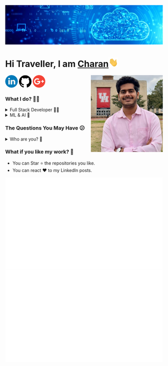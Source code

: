 <img src="Assets/2024-08-21-10-21-35.png" />

<h1>Hi Traveller, I am <a href="https://charangajjala.github.io/">Charan</a><img src="https://raw.githubusercontent.com/ABSphreak/ABSphreak/master/gifs/Hi.gif" width="30px" height="30px"></h1>
<img align='right' src="Assets/my_image.jpg" width="230" />

<a href="https://www.linkedin.com/in/charangajjala/"><img src="Assets/linkedin.png" width="40" /></a>
<a href="https://github.com/charangajjala"><img src="Assets/github-logo.png" width="40" /></a>
<a href="mailto:charan.gc7@gmail.com"><img src="Assets/google-plus.png" width="40" /></a>

<h3>What I do? 👨‍💻</h3>
<details>
<summary>Full Stack Developer 👨‍💻</summary>
  <ul>
    <li><a href="https://github.com/charangajjala/Query_GenAI">QueryGenAI</a></li>
    <li><a href="https://github.com/charangajjala/MedEase">MedEase</a></li>
    <li><a href="https://github.com/charangajjala/Cloud9_ATS">Cloud9_ATS</a></li>
    <li><a href="https://github.com/charangajjala/MovieStore">MovieStore</a></li>
    <li><a href="https://github.com/charangajjala/DSA_Notes">DSA Notes</a></li>
    <li><a href="https://github.com/charangajjala/AWS_Notes">AWS Notes</a></li>
    <li>Many more on and out of Github...</li>
  </ul>
</details>

<details>
<summary>ML & AI 🤖</summary>
<ul>
  <li><a href="https://github.com/charangajjala/Deep_Denoise">Deep Denoise</a></li>
  <li><a href="https://github.com/charangajjala/NetViz">NetViz</a></li>
  <li><a href="https://github.com/ashutosh1919/Stock-Prediction-using-LSTM">Stock-Prediction-using-LSTM</a></li>
  <li><a href="https://github.com/charangajjala/Capstone_Project">Face Spoof Detection</a></li>
  <li><a href="https://github.com/charangajjala/IMDB_Scraper">IMDB Scraper</li>
  <li><a href="https://github.com/charangajjala/burglar_detection">Burglar Detection</a></li>
  <li><a href="https://github.com/charangajjala/insurance_fraud_detection">Insurance Fraud Detection</a></li>
  <li>Many more on and out of Github...</li>
</ul>
</details>

<!-- <details>
<summary>Community Influencer 👁️‍🗨️</summary>
<ul>
  <li><a href="https://github.com/ashutosh1919/truvisory">truvisory</a></li>
  <li>Join Me on LinkedIn to see my daily posts.</li>
</ul>
</details> -->

<h3>The Questions You May Have 😕</h3>
<details>
  <summary>Who are you? 👨</summary>
  <pre>
  A tech enthusiast driven by a passion for creating impactful, scalable solutions that blend innovation with sustainability to create positive impact in social and technical spaces.
  </pre>
</details>

<!-- <details>
  <summary>How can I believe that you are good at what you do? 🤷‍♂️</summary>
  <ul>
    <li>In Sept. 2019, I was invited to Google Machine Learning Summit at Google Hyderabad for my exceptional interest in AI.</li>
    <li>Also, I was selected as one of 120 Google Explore ML Facilitators from India to spread awareness about AI in students.
In May 2019, I was selected as Microsoft Student Partner to teach students about Cloud Infrastructure and to demonstrate deployments of applications and ML models on Azure.</li>
    <li>In July 2019, I became Mozilla Campus Captain. With this, I started an open source community in the college to build open source projects. Under this program, I have also organised a hackathon in campus.</li>
    <li>In Sept. 2018, I designed application architecture for a startup named Muffito. I was also managing the complete application development process.</li>
  </ul>
</details> -->

<!-- <details>
<summary>What do you do other than Tech? 💁‍♂️</summary>
  <ul>
    <li>I write blogs about powerful lessons in personal changes. You can visit my blog site at <a href="https://ashutoshhathidara.wordpress.com">ashutoshhathidara.wordpress.com</a>.</li>
    <li>I am a public speaker and a member of AMP (Association of Muslim Profession). We work for educating students to deal with very basic but important problems which eventually build their character.</li>
    <li>I design, build and deploy beautiful websites. Whenever I am free, I am used to create designs in Figma.</li>
  </ul>
</details> -->

<h3>What if you like my work? 🤩</h3>
<ul>
  <li>You can Star ⭐ the repositories you like.</li>
  <li>You can react ❤️ to my LinkedIn posts.</li>
</ul>

<a href="https://github.com/jstrieb/github-stats">

![](https://github.com/charangajjala/charangajjala/blob/master/generated/overview.svg#gh-dark-mode-only)
![](https://github.com/charangajjala/charangajjala/blob/master/generated/languages.svg#gh-dark-mode-only)

</a>
